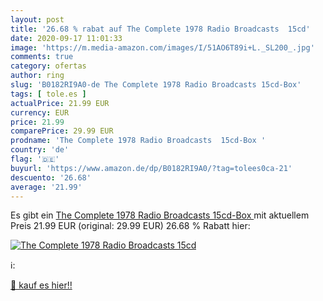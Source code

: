 ```yaml
---
layout: post
title: '26.68 % rabat auf The Complete 1978 Radio Broadcasts  15cd'
date: 2020-09-17 11:01:33
image: 'https://m.media-amazon.com/images/I/51AO6T89i+L._SL200_.jpg'
comments: true
category: ofertas
author: ring
slug: 'B0182RI9A0-de The Complete 1978 Radio Broadcasts 15cd-Box'
tags: [ tole.es ]
actualPrice: 21.99 EUR
currency: EUR
price: 21.99
comparePrice: 29.99 EUR
prodname: 'The Complete 1978 Radio Broadcasts  15cd-Box '
country: 'de'
flag: '🇩🇪'
buyurl: 'https://www.amazon.de/dp/B0182RI9A0/?tag=tolees0ca-21'
descuento: '26.68'
average: '21.99'
---
```


Es gibt ein [The Complete 1978 Radio Broadcasts  15cd-Box ](https://www.amazon.de/dp/B0182RI9A0/?tag=tolees0ca-21) mit aktuellem Preis 21.99 EUR (original: 29.99 EUR) 26.68 % Rabatt hier:

[![The Complete 1978 Radio Broadcasts  15cd](https://m.media-amazon.com/images/I/51AO6T89i+L._SL200_.jpg)](https://www.amazon.de/dp/B0182RI9A0/?tag=tolees0ca-21)

ℹ️:


[🛒 kauf es hier!!](https://www.amazon.de/dp/B0182RI9A0/?tag=tolees0ca-21)
